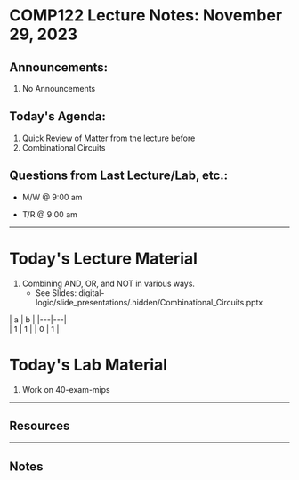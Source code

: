 # COMP122 Lecture Notes: November 29, 2023

## Announcements:
   1. No Announcements

## Today's Agenda:
   1. Quick Review of Matter from the lecture before
   1. Combinational Circuits


## Questions from Last Lecture/Lab, etc.:
   * M/W @ 9:00 am
 
   * T/R @ 9:00 am


---
# Today's Lecture Material

  1. Combining AND, OR, and NOT in various ways.
     - See Slides: digital-logic/slide_presentations/.hidden/Combinational_Circuits.pptx
 

 <!-- response-block -->
 | a | b |  <!-- response-block -->
 |---|---|  
 | 1 | 1 |  <!-- response-block -->
 | 0 | 1 |  <!-- response-block -->

 <!-- response-block -->





# Today's Lab Material

  1. Work on 40-exam-mips


---
## Resources


---
<!-- This section for student's to place their own notes. -->
<!-- This section will not be updated by the Professor.   -->

## Notes  


